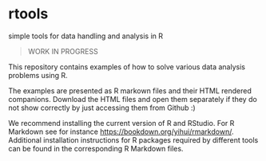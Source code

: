 # rtools

simple tools for data handling and analysis in R


> WORK IN PROGRESS

This repository contains examples of how to solve various data analysis problems using R.

The examples are presented as R markown files and their HTML rendered companions.
Download the HTML files and open them separately if they do not show correctly by just accessing them from Github :)

We recommend installing the current version of R and RStudio. 
For R Markdown see for instance https://bookdown.org/yihui/rmarkdown/.
Additional installation instructions for R packages required by different tools can be found in the corresponding R Markdown files.
